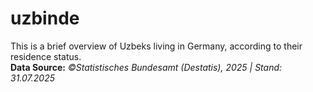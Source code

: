 # uzbinde

This is a brief overview of Uzbeks living in Germany, according to their residence status.<br>
**Data Source:** *©Statistisches Bundesamt (Destatis), 2025 | Stand: 31.07.2025*